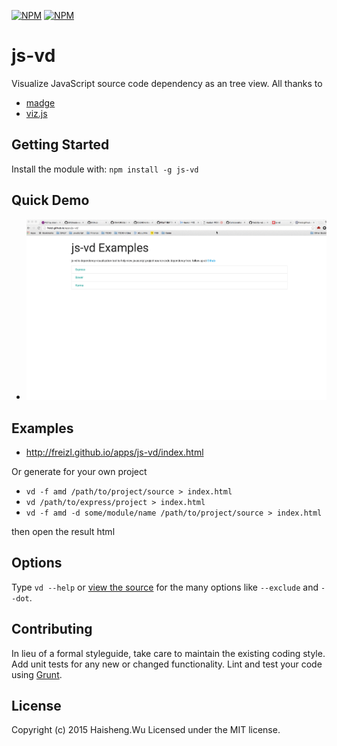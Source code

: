 [![NPM](https://nodei.co/npm/js-vd.png?downloads=true&downloadRank=true&stars=true)](https://nodei.co/npm/js-vd/)
[![NPM](https://nodei.co/npm-dl/js-vd.png?height=3)](https://nodei.co/npm/js-vd/)

# js-vd

Visualize JavaScript source code dependency as an tree view.
All thanks to

- [madge](https://github.com/pahen/madge)
- [viz.js](https://github.com/mdaines/viz.js/)

## Getting Started

Install the module with: `npm install -g js-vd`

## Quick Demo

- ![Demo](./examples/demo.gif)

## Examples

- http://freizl.github.io/apps/js-vd/index.html

Or generate for your own project

- `vd -f amd /path/to/project/source > index.html`
- `vd /path/to/express/project > index.html`
- `vd -f amd -d some/module/name /path/to/project/source > index.html`

then open the result html

## Options

Type `vd --help` or [view the source](https://github.com/freizl/js-vd/blob/master/bin/vd) for the many options like `--exclude` and `--dot`.

## Contributing
In lieu of a formal styleguide, take care to maintain the existing coding style. Add unit tests for any new or changed functionality. Lint and test your code using [Grunt](http://gruntjs.com/).

## License
Copyright (c) 2015 Haisheng.Wu
Licensed under the MIT license.
